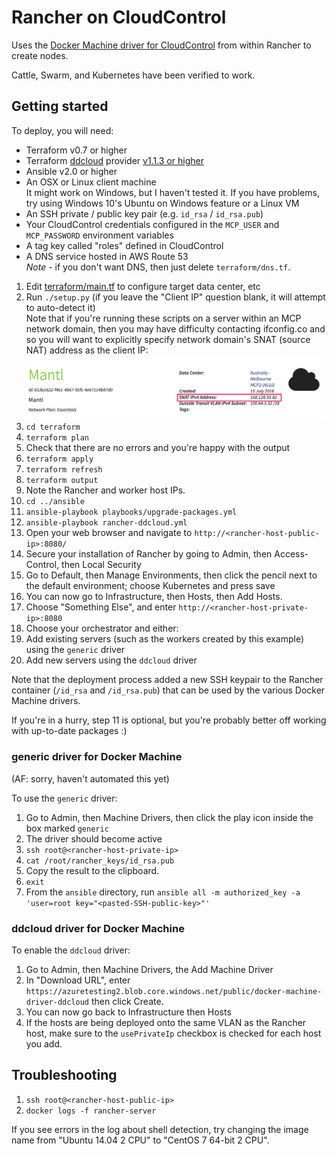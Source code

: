 # Rancher on CloudControl

Uses the [Docker Machine driver for CloudControl](https://github.com/DimensionDataResearch/docker-machine-driver-ddcloud) from within Rancher to create nodes.

Cattle, Swarm, and Kubernetes have been verified to work.

## Getting started

To deploy, you will need:

* Terraform v0.7 or higher
* Terraform [ddcloud](https://github.com/DimensionDataResearch/dd-cloud-compute-terraform) provider [v1.1.3 or higher](https://github.com/DimensionDataResearch/dd-cloud-compute-terraform/releases/)
* Ansible v2.0 or higher
* An OSX or Linux client machine  
It might work on Windows, but I haven't tested it. If you have problems, try using Windows 10's Ubuntu on Windows feature or a Linux VM
* An SSH private / public key pair (e.g. `id_rsa` / `id_rsa.pub`)
* Your CloudControl credentials configured in the `MCP_USER` and `MCP_PASSWORD` environment variables
* A tag key called "roles" defined in CloudControl
* A DNS service hosted in AWS Route 53   
*Note* - if you don't want DNS, then just delete `terraform/dns.tf`. 

1. Edit [terraform/main.tf](terraform/main.tf) to configure target data center, etc
2. Run `./setup.py` (if you leave the "Client IP" question blank, it will attempt to auto-detect it)  
Note that if you're running these scripts on a server within an MCP network domain, then you may have difficulty contacting ifconfig.co and so you will want to explicitly specify network domain's SNAT (source NAT) address as the client IP:  
![S/NAT IP](docs/images/SNAT.png)
3. `cd terraform`
4. `terraform plan`
5. Check that there are no errors and you're happy with the output
6. `terraform apply`
7. `terraform refresh`
8. `terraform output`
9. Note the Rancher and worker host IPs.
10. `cd ../ansible`
11. `ansible-playbook playbooks/upgrade-packages.yml`
12. `ansible-playbook rancher-ddcloud.yml`
13. Open your web browser and navigate to `http://<rancher-host-public-ip>:8080/`
14. Secure your installation of Rancher by going to Admin, then Access-Control, then Local Security
15. Go to Default, then Manage Environments, then click the pencil next to the default environment; choose Kubernetes and press save
15. You can now go to Infrastructure, then Hosts, then Add Hosts.
16. Choose "Something Else", and enter `http://<rancher-host-private-ip>:8080`
17. Choose your orchestrator and either:
  1. Add existing servers (such as the workers created by this example) using the `generic` driver
  2. Add new servers using the `ddcloud` driver

Note that the deployment process added a new SSH keypair to the Rancher container (`/id_rsa` and `/id_rsa.pub`) that can be used by the various Docker Machine drivers.

If you're in a hurry, step 11 is optional, but you're probably better off working with up-to-date packages :)

### generic driver for Docker Machine

(AF: sorry, haven't automated this yet)

To use the `generic` driver:

1. Go to Admin, then Machine Drivers, then click the play icon inside the box marked `generic`
2. The driver should become active
3. `ssh root@<rancher-host-private-ip>`
4. `cat /root/rancher_keys/id_rsa.pub`
5. Copy the result to the clipboard.
6. `exit`
7. From the `ansible` directory, run `ansible all -m authorized_key -a 'user=root key="<pasted-SSH-public-key>"'`

### ddcloud driver for Docker Machine

To enable the `ddcloud` driver:

1. Go to Admin, then Machine Drivers, the Add Machine Driver
2. In "Download URL", enter `https://azuretesting2.blob.core.windows.net/public/docker-machine-driver-ddcloud` then click Create.
3. You can now go back to Infrastructure then Hosts
4. If the hosts are being deployed onto the same VLAN as the Rancher host, make sure to the `usePrivateIp` checkbox is checked for each host you add.

## Troubleshooting

1. `ssh root@<rancher-host-public-ip>`
2. `docker logs -f rancher-server`

If you see errors in the log about shell detection, try changing the image name from "Ubuntu 14.04 2 CPU" to "CentOS 7 64-bit 2 CPU".
